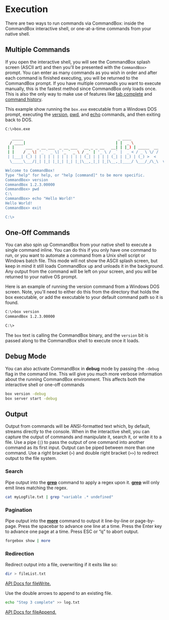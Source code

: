# Execution

There are two ways to run commands via CommandBox: inside the CommandBox interactive
shell, or one-at-a-time commands from your native shell.

## Multiple Commands

If you open the interactive shell, you will see the CommandBox splash screen (ASCII
art) and then you'll be presented with the `CommandBox>` prompt.
You can enter as many commands as you wish in order and after each
command is finished executing, you will be returned to the CommandBox
prompt. If you have multiple commands you want to execute manually, this
is the fastest method since CommandBox only loads once. This is also the
only way to make use of features like [tab complete](usage/tab_completion.md) and [command
history](usage/command_history.md).

This example show running the `box.exe` executable from a Windows DOS
prompt, executing the [version](http://apidocs.ortussolutions.com/commandbox/current/index.html?commandbox/system/commands/version.html), [pwd](http://apidocs.ortussolutions.com/commandbox/current/index.html?commandbox/system/commands/pwd.html), and [echo](http://apidocs.ortussolutions.com/commandbox/current/index.html?commandbox/system/commands/echo.html) commands, and
then exiting back to DOS.

```bash
C:\>box.exe

   _____                                          _ ____            
  / ____|                                        | |  _ \           
 | |     ___  _ __ ___  _ __ ___   __ _ _ __   __| | |_) | _____  __
 | |    / _ \| '_ ` _ \| '_ ` _ \ / _` | '_ \ / _` |  _ < / _ \ \/ /
 | |___| (_) | | | | | | | | | | | (_| | | | | (_| | |_) | (_) >  < 
  \_____\___/|_| |_| |_|_| |_| |_|\__,_|_| |_|\__,_|____/ \___/_/\_\  v1.2.3.00000

Welcome to CommandBox!
Type "help" for help, or "help [command]" to be more specific.
CommandBox> version
CommandBox 1.2.3.00000
CommandBox> pwd
C:\
CommandBox> echo "Hello World!"
Hello World!
CommandBox> exit

C:\>
```

## One-Off Commands

You can also spin up CommandBox from your native shell to execute a single command inline. You can do this if you only have one command to run, or you want to automate a command from a Unix shell script or Windows batch file. This mode will not show the ASCII splash screen, but keep in mind it still loads CommandBox up and unloads it in the background. Any output from the command will be left on your screen, and you will be returned to your native OS prompt.

Here is an example of running the version command from a Windows DOS screen. Note, you'll need to either do this from the directory that holds the box executable, or add the executable to your default command path so it is found.

```bash
C:\>box version
CommandBox 1.2.3.00000

C:\>
```

The `box` text is calling the CommandBox binary, and the `version` bit is passed along to the CommandBox shell to execute once it loads.

## Debug Mode
You can also activate CommandBox in **debug** mode by passing the `-debug` flag in the command line.  This will give you much more verbose information about the running CommandBox environment.  This affects both the interactive shell or one-off commands

```bash
box version -debug
box server start -debug
```

## Output

Output from commands will be ANSI-formatted text which, by default,
streams directly to the console.  When in the interactive shell, you can capture the output of commands
and manipulate it, search it, or write it to a file. Use a pipe (`|`)
to pass the output of one command into another command as its first
input. Output can be piped between more than one command. Use a right
bracket (`>`) and double right bracket (`>>`) to redirect output
to the file system.

### Search

Pipe output into the **[grep](http://apidocs.ortussolutions.com/commandbox/current/index.html?commandbox/system/commands/grep.html)** command to apply a regex upon it.
**[grep](http://apidocs.ortussolutions.com/commandbox/current/index.html?commandbox/system/commands/grep.html)** will only emit lines matching the regex.

```bash
cat myLogFile.txt | grep "variable .* undefined"
```

### Pagination

Pipe output into the **[more](http://apidocs.ortussolutions.com/commandbox/current/index.html?commandbox/system/commands/more.html)** command to output it line-by-line or
page-by-page. Press the spacebar to advance one line at a time. Press
the Enter key to advance one page at a time. Press ESC or “q” to abort
output.

```bash
forgebox show | more
```

### Redirection

Redirect output into a file, overwriting if it exits like so:

```bash
dir > fileList.txt
```

[API Docs for fileWrite.](http://apidocs.ortussolutions.com/commandbox/current/index.html?commandbox/system/commands/fileWrite.html)

Use the double arrows to append to an existing file.

```bash
echo "Step 3 complete" >> log.txt
```

[API Docs for fileAppend.](http://apidocs.ortussolutions.com/commandbox/current/index.html?commandbox/system/commands/fileAppend.html)
